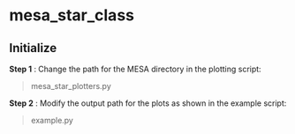 # mesa_star_class

## Initialize
**Step 1** : Change the path for the MESA directory in the plotting script:
> mesa_star_plotters.py


**Step 2** : Modify the output path for the plots as shown in the example
script:
> example.py
